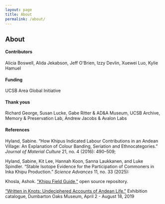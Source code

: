 ```yaml
---
layout: page
title: About
permalink: /about/
---
```


<main style="height: 85vh">
  <!-- Intro section -->
  <section class="bg-light py-5">
    <div class="container">
      <h1>About</h1>
    </div>
  </section>

  <section class="section-padding mt-5">
    <div class="container">
    <h4 class="mt-5">Contributors</h4>
      <p>Alicia Boswell, Alida Jekabson, Jeff O'Brien, Izzy Devlin, Xuewei Luo, Kylie Hamuel</p>
      <h4 class="mt-5">Funding</h4>
      <p>UCSB Area Global Initiative</p>
      <h4 class="mt-5">Thank yous</h4>
      <p>Richard George, Susan Lucke, Gabe Ritter & AD&A Museum, UCSB Archive, Memory & Preservation Lab, Andrew Jacobs & Avalon Labs</p>
      <h4 class="mt-5">References</h4>
      <p>Hyland, Sabine. “How Khipus Indicated Labour Contributions in an Andean Village: An Explanation of Colour Banding, Seriation and Ethnocategories.” <i>Journal of Material Culture</i> 21, no. 4 (2016): 490–509; </p>
      <p>Hyland, Sabine, Kit Lee, Hannah Koon, Sanna Laukkanen, and Luke Spindler. “Stable Isotope Evidence for the Participation of Commoners in Inka Khipu Production.” <i>Science Advances</i> 11, no. 33 (2025): </p>
      <p>Khosla, Ashok. <a href="https://www.khipufieldguide.com/" target="_blank">"Khipu Field Guide,"</a> open source repository. 
      </p>
      <p>
<a href="https://www.doaks.org/visit/museum/exhibitions/past/written-in-knots/written-in-knots-catalogue" target="_blank">“Written in Knots: Undeciphered Accounts of Andean Life."</a> Exhibition catalogue, Dumbarton Oaks Museum, April 2 - August 18, 2019</p>
      </div>
    </section>

  </main>

